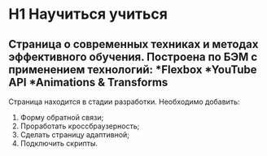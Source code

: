 # H1 Научиться учиться
Страница о современных техниках и методах эффективного обучения.
Построена по БЭМ с применением технологий:
*Flexbox
*YouTube API
*Animations & Transforms
-----------------------
Страница находится в стадии разработки.
Необходимо добавить:
1. Форму обратной связи;
3. Проработать кроссбраузерность;
3. Сделать страницу адаптивной;
2. Подключить скрипты.
